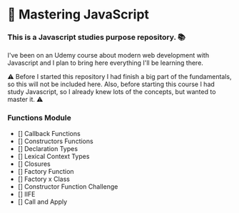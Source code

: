 # 🚀 Mastering JavaScript 
### This is a Javascript studies purpose repository. 📚

I've been on an Udemy course about modern web development with Javascript and I plan to bring here everything I'll be learning there.

⚠ Before I started this repository I had finish a big part of the fundamentals, so this will not be included here. Also, before starting this course I had study Javascript, so I already knew lots of the concepts, but wanted to master it. ⚠

### Functions Module
- [] Callback Functions
- [] Constructors Functions
- [] Declaration Types
- [] Lexical Context Types
- [] Closures
- [] Factory Function
- [] Factory x Class
- [] Constructor Function Challenge
- [] IIFE
- [] Call and Apply